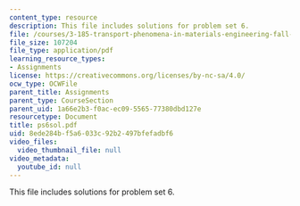 ```yaml
---
content_type: resource
description: This file includes solutions for problem set 6.
file: /courses/3-185-transport-phenomena-in-materials-engineering-fall-2003/8ede284bf5a6033c92b2497bfefadbf6_ps6sol.pdf
file_size: 107204
file_type: application/pdf
learning_resource_types:
- Assignments
license: https://creativecommons.org/licenses/by-nc-sa/4.0/
ocw_type: OCWFile
parent_title: Assignments
parent_type: CourseSection
parent_uid: 1a66e2b3-f0ac-ec09-5565-77380dbd127e
resourcetype: Document
title: ps6sol.pdf
uid: 8ede284b-f5a6-033c-92b2-497bfefadbf6
video_files:
  video_thumbnail_file: null
video_metadata:
  youtube_id: null
---
```

This file includes solutions for problem set 6.